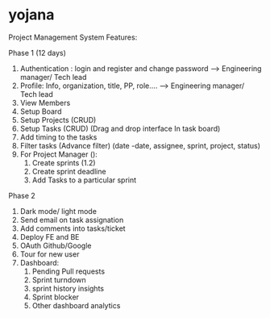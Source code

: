 # yojana
Project Management System
Features:

Phase 1 (12 days)
1. Authentication : login and register and change password ——> Engineering manager/ Tech lead 
2. Profile: Info, organization, title, PP, role….    ——> Engineering manager/ Tech lead 
3. View Members
4. Setup Board
5. Setup Projects (CRUD)
6. Setup Tasks (CRUD) (Drag and drop interface In task board)
7. Add timing to the tasks
8. Filter tasks (Advance filter) (date -date, assignee, sprint, project, status)
9. For Project Manager (): 
    1. Create sprints (1.2)
    2. Create sprint deadline
    3. Add Tasks to a particular sprint

Phase 2
1. Dark mode/ light mode
2. Send email on task assignation
3. Add comments into tasks/ticket
4. Deploy FE and BE
5. OAuth Github/Google
6. Tour for new user
7. Dashboard:
    1. Pending Pull requests
    2. Sprint turndown
    3. sprint history insights
    4. Sprint blocker
    5. Other dashboard analytics
